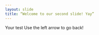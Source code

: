 ```yaml
---
layout: slide
title: “Welcome to our second slide! Yay”
---
```

Your test
Use the left arrow to go back!
